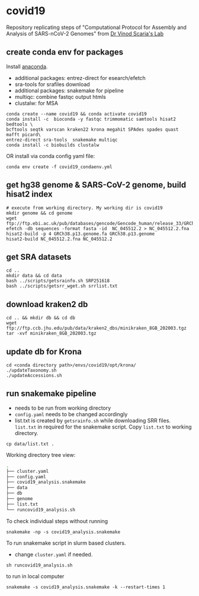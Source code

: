 # covid19

Repository replicating steps of "Computational Protocol for Assembly and 
Analysis of SARS-nCoV-2 Genomes" from 
[Dr Vinod Scaria's Lab](http://vinodscaria.rnabiology.org/covid-19)

## create conda env for packages
Install [anaconda](https://www.anaconda.com/distribution/).
* additional packages: entrez-direct for esearch/efetch
* sra-tools for srafiles download
* additional packages: snakemake for pipeline
* multiqc: combine fastqc output htmls
* clustalw: for MSA
```
conda create --name covid19 && conda activate covid19
conda install -c  bioconda -y fastqc trimmomatic samtools hisat2 bedtools \
bcftools seqtk varscan kraken22 krona megahit SPAdes spades quast mafft picard\
entrez-direct sra-tools  snakemake multiqc
conda install -c biobuilds clustalw
```
OR install via conda config yaml file:
```
conda env create -f covid19_condaenv.yml
```

## get hg38 genome &  SARS-CoV-2 genome, build hisat2 index
```
# execute from working directory. My working dir is covid19 
mkdir genome && cd genome
wget ftp://ftp.ebi.ac.uk/pub/databases/gencode/Gencode_human/release_33/GRCh38.p13.genome.fa.gz
efetch -db sequences -format fasta -id  NC_045512.2 > NC_045512.2.fna
hisat2-build -p 4 GRCh38.p13.genome.fa GRCh38.p13.genome
hisat2-build NC_045512.2.fna NC_045512.2
```

## get SRA datasets
```
cd ..
mkdir data && cd data
bash ../scripts/getsrainfo.sh SRP251618
bash ../scripts/getsrr_wget.sh srrlist.txt
```


## download kraken2 db
```
cd .. && mkdir db && cd db
wget ftp://ftp.ccb.jhu.edu/pub/data/kraken2_dbs/minikraken_8GB_202003.tgz
tar -xvf minikraken_8GB_202003.tgz
```

## update db for Krona
```
cd <conda directory path>/envs/covid19/opt/krona/
./updateTaxonomy.sh
./updateAccessions.sh
```

## run snakemake pipeline
* needs to be run from working directory
* `config.yaml` needs to be changed accordingly
* list.txt is created by `getsrainfo.sh` while downloading SRR files. 
`list.txt` in required for the snakemake script. Copy `list.txt` to 
working directory.
```
cp data/list.txt .
```
Working directory tree view:
```bash
.
├── cluster.yaml
├── config.yaml
├── covid19_analysis.snakemake
├── data
├── db
├── genome
├── list.txt
└── runcovid19_analysis.sh
```
To check individual steps without running
```
snakemake -np -s covid19_analysis.snakemake
```
To run snakemake script in slurm based clusters.
* change `cluster.yaml` if needed.
```
sh runcovid19_analysis.sh
```
to run in local computer
```
snakemake -s covid19_analysis.snakemake -k --restart-times 1 
```
